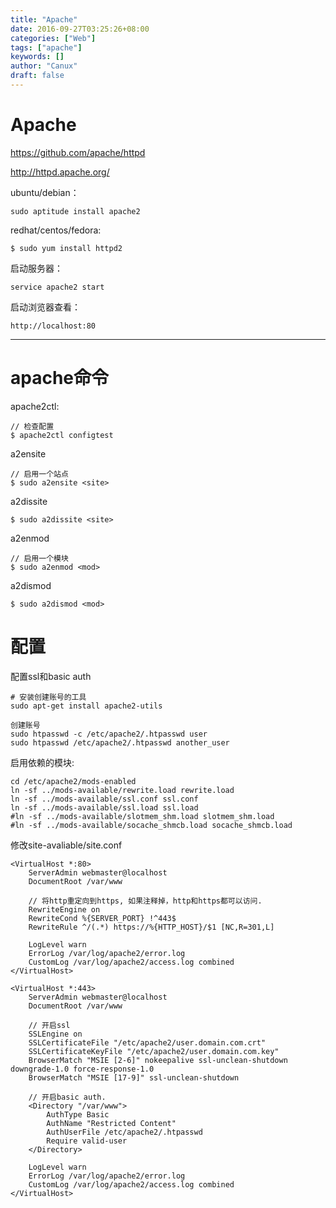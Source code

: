 ```yaml
---
title: "Apache"
date: 2016-09-27T03:25:26+08:00
categories: ["Web"]
tags: ["apache"]
keywords: []
author: "Canux"
draft: false
---
```


# Apache

<https://github.com/apache/httpd>

<http://httpd.apache.org/>

ubuntu/debian：

    sudo aptitude install apache2

redhat/centos/fedora:

    $ sudo yum install httpd2

启动服务器：

    service apache2 start

启动浏览器查看：

    http://localhost:80

***

# apache命令

apache2ctl:

    // 检查配置
    $ apache2ctl configtest

a2ensite

    // 启用一个站点
    $ sudo a2ensite <site>

a2dissite

    $ sudo a2dissite <site>

a2enmod

    // 启用一个模块
    $ sudo a2enmod <mod>

a2dismod

    $ sudo a2dismod <mod>

# 配置    

配置ssl和basic auth

    # 安装创建账号的工具
    sudo apt-get install apache2-utils

    创建账号
    sudo htpasswd -c /etc/apache2/.htpasswd user
    sudo htpasswd /etc/apache2/.htpasswd another_user

启用依赖的模块:

    cd /etc/apache2/mods-enabled
    ln -sf ../mods-available/rewrite.load rewrite.load
    ln -sf ../mods-available/ssl.conf ssl.conf
    ln -sf ../mods-available/ssl.load ssl.load
    #ln -sf ../mods-available/slotmem_shm.load slotmem_shm.load
    #ln -sf ../mods-available/socache_shmcb.load socache_shmcb.load

修改site-avaliable/site.conf

    <VirtualHost *:80>
        ServerAdmin webmaster@localhost
        DocumentRoot /var/www

        // 将http重定向到https, 如果注释掉，http和https都可以访问.
        RewriteEngine on
        RewriteCond %{SERVER_PORT} !^443$
        RewriteRule ^/(.*) https://%{HTTP_HOST}/$1 [NC,R=301,L]

        LogLevel warn
        ErrorLog /var/log/apache2/error.log
        CustomLog /var/log/apache2/access.log combined
    </VirtualHost>

    <VirtualHost *:443>
        ServerAdmin webmaster@localhost
        DocumentRoot /var/www

        // 开启ssl
        SSLEngine on
        SSLCertificateFile "/etc/apache2/user.domain.com.crt"
        SSLCertificateKeyFile "/etc/apache2/user.domain.com.key"
        BrowserMatch "MSIE [2-6]" nokeepalive ssl-unclean-shutdown downgrade-1.0 force-response-1.0
        BrowserMatch "MSIE [17-9]" ssl-unclean-shutdown

        // 开启basic auth.
        <Directory "/var/www">
            AuthType Basic
            AuthName "Restricted Content"
            AuthUserFile /etc/apache2/.htpasswd
            Require valid-user
        </Directory>

        LogLevel warn
        ErrorLog /var/log/apache2/error.log
        CustomLog /var/log/apache2/access.log combined
    </VirtualHost>